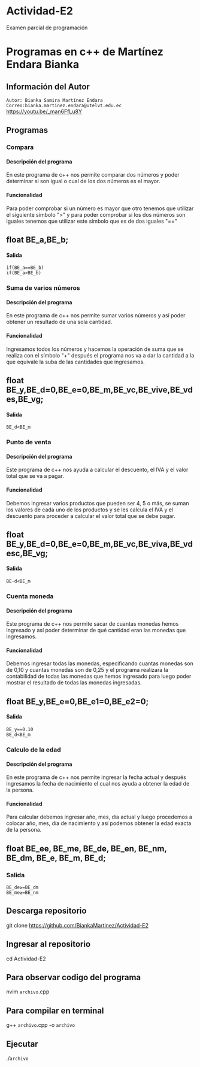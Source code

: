 # Actividad-E2
Examen parcial de programación 
# Programas en c++ de Martínez Endara Bianka
## Información del Autor
`Autor: Bianka Samira Martínez Endara`
`Correo:bianka.martinez.endara@utelvt.edu.ec`
https://youtu.be/_man6FfLu8Y

## Programas
### Compara
#### Descripción del programa
En este programa de c++ nos permite comparar dos números y poder determinar si son igual o cual de los dos números es el mayor.
#### Funcionalidad 
Para poder comprobar si un número es mayor que otro tenemos que utilizar el siguiente símbolo ">"
y para poder comprobar si los dos números son iguales tenemos que utilizar este símbolo que es de dos iguales "=="

float BE_a,BE_b;
---
#### Salida
```
if(BE_a==BE_b) 
if(BE_a>BE_b) 
```

### Suma de varios números
#### Descripción del programa
En este programa de c++ nos permite sumar varios números y así poder obtener un resultado de una sola cantidad.
#### Funcionalidad 
Ingresamos todos los números y hacemos la operación de suma que se realiza con el símbolo "+" después el programa nos va a dar la cantidad a la que equivale la suba de las cantidades que ingresamos.

float BE_y,BE_d=0,BE_e=0,BE_m,BE_vc,BE_vive,BE_vdes,BE_vg;
---
#### Salida
```
BE_d<BE_m
```

### Punto de venta
#### Descripción del programa
Este programa de c++ nos ayuda a calcular el descuento, el IVA y el valor total que se va a pagar. 
#### Funcionalidad 
Debemos ingresar varios productos que pueden ser 4, 5 o más, se suman los valores de cada uno de los productos y se les calcula el IVA y el descuento para proceder a calcular el valor total que se debe pagar.

float BE_y,BE_d=0,BE_e=0,BE_m,BE_vc,BE_viva,BE_vdesc,BE_vg;
---
#### Salida
```
BE-d<BE_m
```

### Cuenta moneda
#### Descripción del programa
Este programa de c++ nos permite sacar de cuantas monedas hemos ingresado y así poder determinar de qué cantidad eran las monedas que ingresamos.
#### Funcionalidad 
Debemos ingresar todas las monedas, especificando cuantas monedas son de 0,10 y cuantas monedas son de 0,25 y el programa realizara la contabilidad de todas las monedas que hemos ingresado para luego poder mostrar el resultado de todas las monedas ingresadas.

float BE_y,BE_e=0,BE_e1=0,BE_e2=0;
---
#### Salida
```
BE_y==0.10
BE_d<BE_m
```

### Calculo de la edad
#### Descripción del programa
En este programa de c++ nos permite ingresar la fecha actual y después ingresamos la fecha de nacimiento el cual nos ayuda a obtener la edad de la persona.
#### Funcionalidad 
Para calcular debemos ingresar año, mes, día actual y luego procedemos a colocar año, mes, día de nacimiento y así podemos obtener la edad exacta de la persona.

float  BE_ee, BE_me, BE_de, BE_en, BE_nm, BE_dm, BE_e, BE_m, BE_d;
---
### Salida
```
BE_de≥=BE_dm
BE_me≥=BE_nm
```
## Descarga repositorio
git clone https://github.com/BiankaMartinez/Actividad-E2
## Ingresar al repositorio
cd Actividad-E2
## Para observar codigo del programa
nvim `archivo`.cpp
## Para compilar en terminal
g++ `archivo`.cpp -o `archivo`
## Ejecutar
./`archivo`
